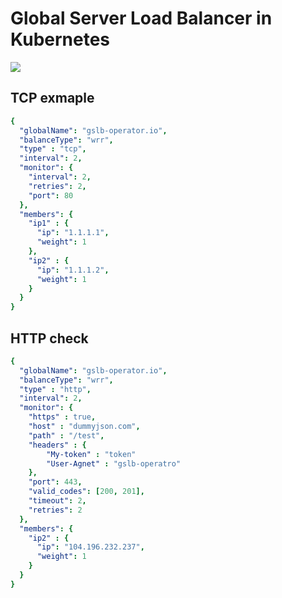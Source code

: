 # Global Server Load Balancer in Kubernetes

![](https://raw.githubusercontent.com/vaishutin/gslb-operator/main/docs/img/components.png)

## TCP exmaple 

```Yaml
{
  "globalName": "gslb-operator.io",
  "balanceType": "wrr",
  "type" : "tcp",
  "interval": 2,
  "monitor": {
    "interval": 2,
    "retries": 2,
    "port": 80
  },
  "members": {
    "ip1" : {
      "ip": "1.1.1.1",
      "weight": 1
    },
    "ip2" : {
      "ip": "1.1.1.2",
      "weight": 1
    }
  }
}
```

## HTTP check

```YAML
{
  "globalName": "gslb-operator.io",
  "balanceType": "wrr",
  "type" : "http",
  "interval": 2,
  "monitor": {
    "https" : true,
    "host" : "dummyjson.com",
    "path" : "/test",
    "headers" : {
        "My-token" : "token"
        "User-Agnet" : "gslb-operatro"
    },
    "port": 443,
    "valid_codes": [200, 201],
    "timeout": 2,
    "retries": 2
  },
  "members": {
    "ip2" : {
      "ip": "104.196.232.237",
      "weight": 1
    }
  }
}
```
